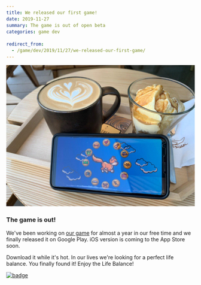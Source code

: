 ```yaml
---
title: We released our first game!
date: 2019-11-27
summary: The game is out of open beta
categories: game dev

redirect_from:
  - /game/dev/2019/11/27/we-released-our-first-game/
---
```


![img](/images/2019-11-27-life-balance.jpg)

### The game is out!

We've been working on [our game](https://thoughtkraken.com/life_balance) for almost a year in our free time and we finally released it on Google Play. iOS version is coming to the App Store soon.

Download it while it's hot. In our lives we're looking for a perfect life balance. You finally found it! Enjoy the Life Balance!

[![badge](https://play.google.com/intl/en_us/badges/static/images/badges/en_badge_web_generic.png)](https://play.google.com/store/apps/details?id=com.thoughtkraken.lifebalance)
